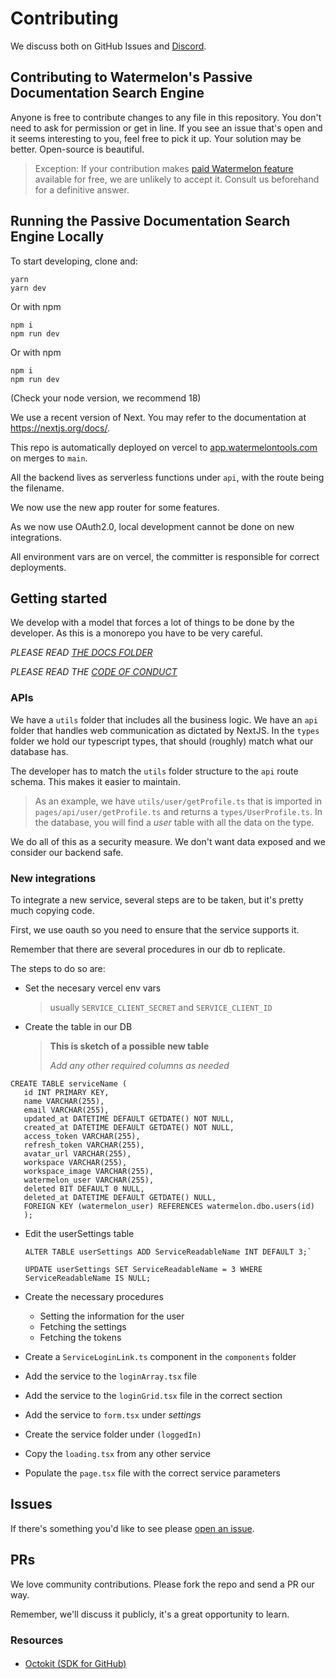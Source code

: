 # Contributing

We discuss both on GitHub Issues and [Discord](discord.gg/H4AE6b9442).

## Contributing to Watermelon's Passive Documentation Search Engine

Anyone is free to contribute changes to any file in this repository. You don't need to ask for permission or get in line. If you see an issue that's open and it seems interesting to you, feel free to pick it up. Your solution may be better. Open-source is beautiful.

> Exception: If your contribution makes [paid Watermelon feature](https://watermelontools.com/pricing/) available for free, we are unlikely to accept it. Consult us beforehand for a definitive answer.

## Running the Passive Documentation Search Engine Locally

To start developing, clone and:

```
yarn
yarn dev
```

Or with npm

```
npm i
npm run dev
```

Or with npm

```
npm i
npm run dev
```

(Check your node version, we recommend 18)

We use a recent version of Next. You may refer to the documentation at https://nextjs.org/docs/.

This repo is automatically deployed on vercel to [app.watermelontools.com](app.watermelontools.com) on merges to `main`.

All the backend lives as serverless functions under `api`, with the route being the filename.

We now use the new app router for some features.

As we now use OAuth2.0, local development cannot be done on new integrations.

All environment vars are on vercel, the committer is responsible for correct deployments.

## Getting started

We develop with a model that forces a lot of things to be done by the developer. As this is a monorepo you have to be very careful.

_PLEASE READ [THE DOCS FOLDER](/docs/)_

_PLEASE READ THE [CODE OF CONDUCT](CODE_OF_CONDUCT.md)_

### APIs

We have a `utils` folder that includes all the business logic. We have an `api` folder that handles web communication as dictated by NextJS. In the `types` folder we hold our typescript types, that should (roughly) match what our database has.

The developer has to match the `utils` folder structure to the `api` route schema. This makes it easier to maintain.

> As an example, we have `utils/user/getProfile.ts` that is imported in `pages/api/user/getProfile.ts` and returns a `types/UserProfile.ts`. In the database, you will find a _user_ table with all the data on the type.

We do all of this as a security measure. We don't want data exposed and we consider our backend safe.

### New integrations

To integrate a new service, several steps are to be taken, but it's pretty much copying code.

First, we use oauth so you need to ensure that the service supports it.

Remember that there are several procedures in our db to replicate.

The steps to do so are:

- Set the necesary vercel env vars
  > usually `SERVICE_CLIENT_SECRET` and `SERVICE_CLIENT_ID`
- Create the table in our DB

  > **This is sketch of a possible new table**
  >
  > _Add any other required columns as needed_

```
CREATE TABLE serviceName (
   id INT PRIMARY KEY,
   name VARCHAR(255),
   email VARCHAR(255),
   updated_at DATETIME DEFAULT GETDATE() NOT NULL,
   created_at DATETIME DEFAULT GETDATE() NOT NULL,
   access_token VARCHAR(255),
   refresh_token VARCHAR(255),
   avatar_url VARCHAR(255),
   workspace VARCHAR(255),
   workspace_image VARCHAR(255),
   watermelon_user VARCHAR(255),
   deleted BIT DEFAULT 0 NULL,
   deleted_at DATETIME DEFAULT GETDATE() NULL,
   FOREIGN KEY (watermelon_user) REFERENCES watermelon.dbo.users(id)
   );
```

- Edit the userSettings table

  ```
  ALTER TABLE userSettings ADD ServiceReadableName INT DEFAULT 3;`
  ```

  ```
  UPDATE userSettings SET ServiceReadableName = 3 WHERE ServiceReadableName IS NULL;
  ```

- Create the necessary procedures
  - Setting the information for the user
  - Fetching the settings
  - Fetching the tokens
- Create a `ServiceLoginLink.ts` component in the `components` folder
- Add the service to the `loginArray.tsx` file
- Add the service to the `loginGrid.tsx` file in the correct section
- Add the service to `form.tsx` under _settings_
- Create the service folder under `(loggedIn)`
- Copy the `loading.tsx` from any other service
- Populate the `page.tsx` file with the correct service parameters

## Issues

If there's something you'd like to see please [open an issue](https://github.com/watermelontools/watermelon/issues/new).

## PRs

We love community contributions. Please fork the repo and send a PR our way.

Remember, we'll discuss it publicly, it's a great opportunity to learn.

### Resources

####

- [Octokit (SDK for GitHub)](https://octokit.github.io/)
